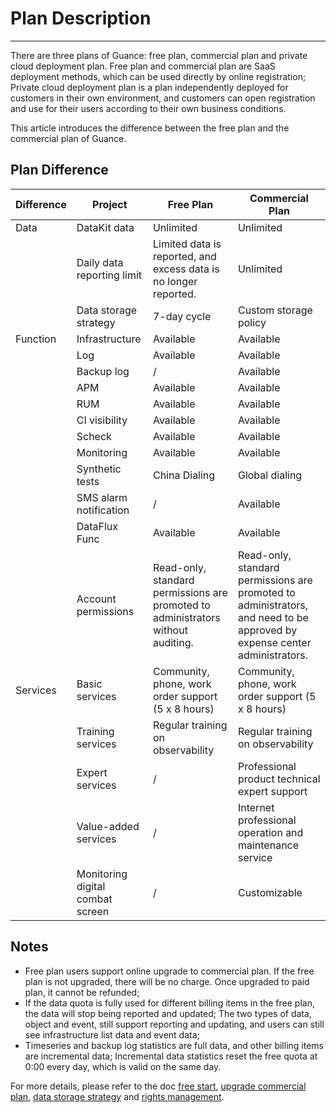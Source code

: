 # Plan Description
---

There are three plans of Guance: free plan, commercial plan and private cloud deployment plan. Free plan and commercial plan are SaaS deployment methods, which can be used directly by online registration; Private cloud deployment plan is a plan independently deployed for customers in their own environment, and customers can open registration and use for their users according to their own business conditions.

This article introduces the difference between the free plan and the commercial plan of Guance.

## Plan Difference
| **Difference** | **Project** | **Free Plan** | **Commercial Plan** |
| --- | --- | --- | --- |
| Data | DataKit data | Unlimited | Unlimited |
|  | Daily data reporting limit | Limited data is reported, and excess data is no longer reported. | Unlimited |
|  | Data storage strategy | 7-day cycle | Custom storage policy |
| Function | Infrastructure | Available | Available |
|  | Log | Available | Available |
|  | Backup log | / | Available |
|  | APM | Available | Available |
|  | RUM | Available | Available |
|  | CI visibility | Available | Available |
|  | Scheck | Available | Available |
|  | Monitoring | Available | Available |
|  | Synthetic tests |China Dialing | Global dialing |
|  | SMS alarm notification | / | Available |
|  | DataFlux Func | Available | Available |
|  | Account permissions | Read-only, standard permissions are promoted to administrators without auditing. | Read-only, standard permissions are promoted to administrators, and need to be approved by expense center administrators. |
| Services | Basic services | Community, phone, work order support (5 x 8 hours) | Community, phone, work order support (5 x 8 hours)|
|  | Training services | Regular training on observability | Regular training on observability |
|  | Expert services | / | Professional product technical expert support |
|  | Value-added services | / | Internet professional operation and maintenance service |
|  | Monitoring digital combat screen | / | Customizable |


## Notes

- Free plan users support online upgrade to commercial plan. If the free plan is not upgraded, there will be no charge. Once upgraded to paid plan, it cannot be refunded;
- If the data quota is fully used for different billing items in the free plan, the data will stop being reported and updated; The two types of data, object and event, still support reporting and updating, and users can still see infrastructure list data and event data;
- Timeseries and backup log statistics are full data, and other billing items are incremental data; Incremental data statistics reset the free quota at 0:00 every day, which is valid on the same day.

For more details, please refer to the doc [free start](../billing/free-start.md), [upgrade commercial plan](../billing/commercial-plan.md), [data storage strategy](../billing/billing-method/data-storage.md) and [rights management](../management/access-management.md).



